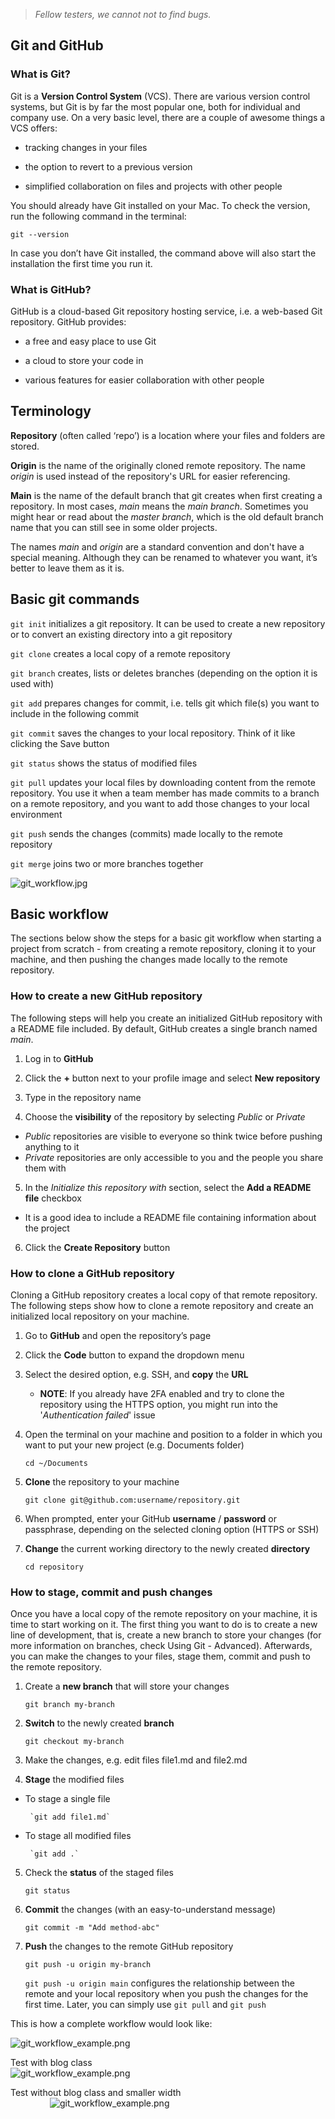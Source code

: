 > *Fellow testers, we cannot not to find bugs.*

## Git and GitHub

### What is Git?
Git is a **Version Control System** (VCS). There are various version control systems, but Git is by far the most popular one, both for individual and company use. On a very basic level, there are a couple of awesome things a VCS offers:

* tracking changes in your files 

* the option to revert to a previous version

* simplified collaboration on files and projects with other people


You should already have Git installed on your Mac. To check the version, run the following command in the terminal:

`git --version`

In case you don’t have Git installed, the command above will also start the installation the first time you run it.


### What is GitHub?
GitHub is a cloud-based Git repository hosting service, i.e. a web-based Git repository. GitHub provides:

* a free and easy place to use Git

* a cloud to store your code in

* various features for easier collaboration with other people


## Terminology
**Repository** (often called ‘repo’) is a location where your files and folders are stored.

**Origin** is the name of the originally cloned remote repository. The name *origin* is used instead of the repository's URL for easier referencing.
 
**Main** is the name of the default branch that git creates when first creating a repository. In most cases, *main* means the *main branch*. 
Sometimes you might hear or read about the *master branch*, which is the old default branch name that you can still see in some older projects.
 
The names *main* and *origin* are a standard convention and don't have a special meaning. Although they can be renamed to whatever you want, it’s better to leave them as it is.


## Basic git commands
`git init` initializes a git repository. It can be used to create a new repository or to convert an existing directory into a git repository

`git clone` creates a local copy of a remote repository

`git branch` creates, lists or deletes branches (depending on the option it is used with)

`git add` prepares changes for commit, i.e. tells git which file(s) you want to include in the following commit

`git commit` saves the changes to your local repository. Think of it like clicking the Save button

`git status` shows the status of modified files

`git pull` updates your local files by downloading content from the remote repository. You use it when a team member has made commits to a branch on a remote repository, and you want to add those changes to your local environment

`git push` sends the changes (commits) made locally to the remote repository

`git merge` joins two or more branches together

![git_workflow.jpg](/img/git_workflow.jpg)



## Basic workflow
The sections below show the steps for a basic git workflow when starting a project from scratch - from creating a remote repository, cloning it to your machine, and then pushing the changes made locally to the remote repository.

### How to create a new GitHub repository
The following steps will help you create an initialized GitHub repository with a README file included. By default, GitHub creates a single branch named *main*. 

1. Log in to **GitHub**

2. Click the **+** button next to your profile image and select **New repository** 

3. Type in the repository name

4. Choose the **visibility** of the repository by selecting *Public* or *Private*
 - *Public* repositories are visible to everyone so think twice before pushing anything to it
 - *Private* repositories are only accessible to you and the people you share them with

5. In the *Initialize this repository with* section, select the **Add a README file** checkbox
 - It is a good idea to include a README file containing information about the project

6. Click the **Create Repository** button


### How to clone a GitHub repository 
Cloning a GitHub repository creates a local copy of that remote repository. The following steps show how to clone a remote repository and create an initialized local repository on your machine.

1. Go to **GitHub** and open the repository’s page

2. Click the **Code** button to expand the dropdown menu 

3. Select the desired option, e.g. SSH, and **copy** the **URL**
	- **NOTE**: If you already have 2FA enabled and try to clone the repository using the HTTPS option, you might run into the '*Authentication failed*' issue 

4. Open the terminal on your machine and position to a folder in which you want to put your new project (e.g. Documents folder)

	`cd ~/Documents`

5. **Clone** the repository to your machine
	
	`git clone git@github.com:username/repository.git`
	
6. When prompted, enter your GitHub **username** / **password** or passphrase, depending on the selected cloning option (HTTPS or SSH)

7. **Change** the current working directory to the newly created **directory**

	`cd repository`


### How to stage, commit and push changes
Once you have a local copy of the remote repository on your machine, it is time to start working on it. The first thing you want to do is to create a new line of development, that is, create a new branch to store your changes (for more information on branches, check Using Git - Advanced). Afterwards, you can make the changes to your files, stage them, commit and push to the remote repository.

1. Create a **new branch** that will store your changes

	`git branch my-branch`

2. **Switch** to the newly created **branch**

	`git checkout my-branch`

3. Make the changes, e.g. edit files file1.md and file2.md

4. **Stage** the modified files
 - To stage a single file

		`git add file1.md`
 - To stage all modified files

		`git add .`

5. Check the **status** of the staged files

	`git status`

6. **Commit** the changes (with an easy-to-understand message)

	`git commit -m "Add method-abc"`

7. **Push** the changes to the remote GitHub repository

	`git push -u origin my-branch`

	`git push -u origin main` configures the relationship between the remote and your local repository when you push the changes for the first time. 
Later, you can simply use `git pull` and `git push`


This is how a complete workflow would look like:

![git_workflow_example.png](/img/git_workflow_example.png)

Test with blog class
<span class="blog-image" style="display:block; margin-left:auto; margin-right:auto; width:100%;">![git_workflow_example.png](/img/git_workflow_example.png)</span>

Test without blog class and smaller width
<span style="display:block; margin-left:auto; margin-right:auto; width:75%;">![git_workflow_example.png](/img/git_workflow_example.png)</span>
